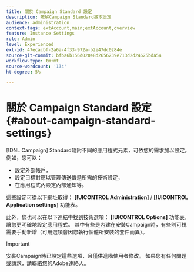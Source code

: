 ```yaml
---
title: 關於 Campaign Standard 設定
description: 瞭解Campaign Standard基本設定
audience: administration
context-tags: extAccount,main;extAccount,overview
feature: Instance Settings
role: Admin
level: Experienced
exl-id: 47ecacbf-2a6a-4f33-972a-b2e47dc0284e
source-git-commit: bfba6b156d020e8d2656239e713d2d24625bda54
workflow-type: tm+mt
source-wordcount: '134'
ht-degree: 5%

---
```


# 關於 Campaign Standard 設定{#about-campaign-standard-settings}

[!DNL Campaign] Standard隨附不同的應用程式元素，可依您的需求加以設定。 例如，您可以：

* 設定外部帳戶，
* 設定目標對應以管理傳送傳遞所需的技術設定，
* 在應用程式內設定內部通知等。

這些設定可從以下網址取得： **[!UICONTROL Administration]** / **[!UICONTROL Application settings]** 功能表。

此外，您也可以在以下連結中找到技術選項： **[!UICONTROL Options]** 功能表，讓您更明確地設定應用程式。 其中有些是內建在安裝Campaign時，有些則可視需要手動新增（可用選項會因您執行個體所安裝的套件而異）。

>[!IMPORTANT]
>
>安裝Campaign時已設定這些選項，且僅供進階使用者修改。 如果您有任何問題或請求，請聯絡您的Adobe連絡人。
